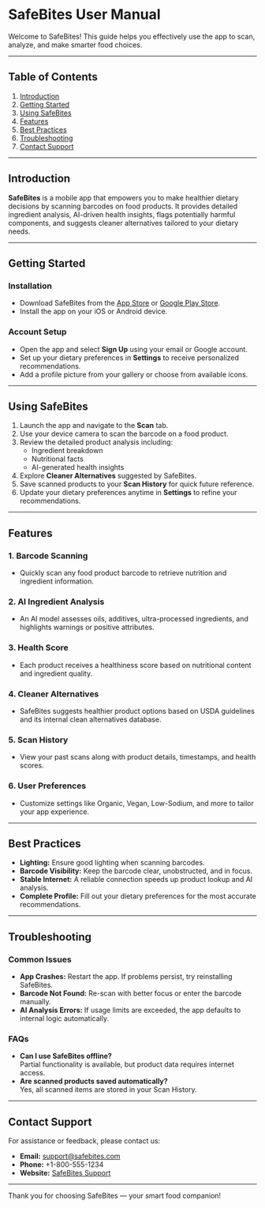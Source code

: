 # SafeBites User Manual

Welcome to SafeBites! This guide helps you effectively use the app to scan, analyze, and make smarter food choices.

---

## Table of Contents
1. [Introduction](#introduction)
2. [Getting Started](#getting-started)
3. [Using SafeBites](#using-safebites)
4. [Features](#features)
5. [Best Practices](#best-practices)
6. [Troubleshooting](#troubleshooting)
7. [Contact Support](#contact-support)

---

## Introduction

**SafeBites** is a mobile app that empowers you to make healthier dietary decisions by scanning barcodes on food products. It provides detailed ingredient analysis, AI-driven health insights, flags potentially harmful components, and suggests cleaner alternatives tailored to your dietary needs.

---

## Getting Started

### Installation
- Download SafeBites from the [App Store](#) or [Google Play Store](#).
- Install the app on your iOS or Android device.

### Account Setup
- Open the app and select **Sign Up** using your email or Google account.
- Set up your dietary preferences in **Settings** to receive personalized recommendations.
- Add a profile picture from your gallery or choose from available icons.

---

## Using SafeBites

1. Launch the app and navigate to the **Scan** tab.
2. Use your device camera to scan the barcode on a food product.
3. Review the detailed product analysis including:
   - Ingredient breakdown
   - Nutritional facts
   - AI-generated health insights
4. Explore **Cleaner Alternatives** suggested by SafeBites.
5. Save scanned products to your **Scan History** for quick future reference.
6. Update your dietary preferences anytime in **Settings** to refine your recommendations.

---

## Features

### 1. **Barcode Scanning**
- Quickly scan any food product barcode to retrieve nutrition and ingredient information.

### 2. **AI Ingredient Analysis**
- An AI model assesses oils, additives, ultra-processed ingredients, and highlights warnings or positive attributes.

### 3. **Health Score**
- Each product receives a healthiness score based on nutritional content and ingredient quality.

### 4. **Cleaner Alternatives**
- SafeBites suggests healthier product options based on USDA guidelines and its internal clean alternatives database.

### 5. **Scan History**
- View your past scans along with product details, timestamps, and health scores.

### 6. **User Preferences**
- Customize settings like Organic, Vegan, Low-Sodium, and more to tailor your app experience.

---

## Best Practices

- **Lighting:** Ensure good lighting when scanning barcodes.
- **Barcode Visibility:** Keep the barcode clear, unobstructed, and in focus.
- **Stable Internet:** A reliable connection speeds up product lookup and AI analysis.
- **Complete Profile:** Fill out your dietary preferences for the most accurate recommendations.

---

## Troubleshooting

### Common Issues
- **App Crashes:** Restart the app. If problems persist, try reinstalling SafeBites.
- **Barcode Not Found:** Re-scan with better focus or enter the barcode manually.
- **AI Analysis Errors:** If usage limits are exceeded, the app defaults to internal logic automatically.

### FAQs
- **Can I use SafeBites offline?**  
  Partial functionality is available, but product data requires internet access.
- **Are scanned products saved automatically?**  
  Yes, all scanned items are stored in your Scan History.

---

## Contact Support

For assistance or feedback, please contact us:

- **Email:** support@safebites.com  
- **Phone:** +1-800-555-1234  
- **Website:** [SafeBites Support](#)

---

Thank you for choosing SafeBites — your smart food companion!